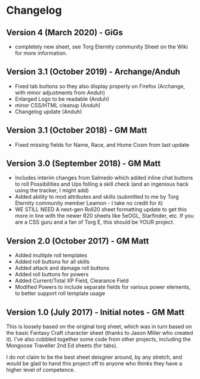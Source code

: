 

# Changelog
## Version 4 (March 2020) - GiGs

- completely new sheet, see Torg Eternity community Sheet on the Wiki for more information.

## Version 3.1 (October 2019) - Archange/Anduh

- Fixed tab buttons so they also display properly on Firefox (Archange, with minor adjustments from Anduh)
- Enlarged Logo to be readable (Anduh)
- minor CSS/HTML cleanup (Anduh)
- Changelog update (Anduh)

## Version 3.1 (October 2018) - GM Matt

- Fixed missing fields for Name, Race, and Home Cosm from last update

## Version 3.0 (September 2018) - GM Matt

- Includes interim changes from Salmedo which added inline chat buttons to roll Possibilities and Ups folling a skill check (and an ingenious hack using the tracker, I might add)
- Added ability to mod attributes and skills (submitted to me by Torg Eternity community member Leamon - I take no credit for it)
- WE STILL NEED A next-gen Roll20 sheet formatting update to get this more in line with the newer R20 sheets like 5eOGL, Starfinder, etc. If you are a CSS guru and a fan of Torg E, this should be YOUR project. <G>
  
## Version 2.0 (October 2017) - GM Matt

- Added multiple roll templates
- Added roll buttons for all skills
- Added attack and damage roll buttons
- Added roll buttons for powers
- Added Current/Total XP Field, Clearance Field
- Modified Powers to include separate fields for various power elements, to better support roll template usage

## Version 1.0 (July 2017) - Initial notes - GM Matt

This is loosely based on the original torg sheet, which was in turn based on the basic Fantasy Craft character sheet (thanks to Jason Miller who created it). I've also cobbled together some code from other projects, including the Mongoose Traveller 2nd Ed sheets (for tabs).

I do not claim to be the best sheet deisgner around, by any stretch, and would be glad to hand this project off to anyone who thinks they have a higher level of competence.
